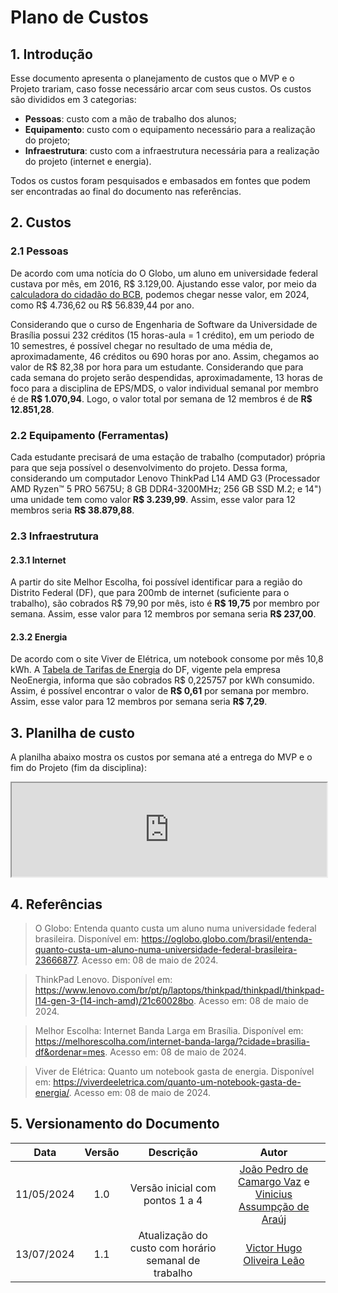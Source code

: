 # Plano de Custos

## 1. Introdução

Esse documento apresenta o planejamento de custos que o MVP e o Projeto trariam, caso fosse necessário arcar com seus custos. Os custos são divididos em 3 categorias:

- **Pessoas**: custo com a mão de trabalho dos alunos;
- **Equipamento**: custo com o equipamento necessário para a realização do projeto;
- **Infraestrutura**: custo com a infraestrutura necessária para a realização do projeto (internet e energia).

Todos os custos foram pesquisados e embasados em fontes que podem ser encontradas ao final do documento nas referências.

## 2. Custos

### 2.1 Pessoas

De acordo com uma notícia do O Globo, um aluno em universidade federal custava por mês, em 2016, R$ 3.129,00. Ajustando esse valor, por meio da [calculadora do cidadão do BCB](https://www3.bcb.gov.br/CALCIDADAO/publico/corrigirPorIndice.do?method=corrigirPorIndice), podemos chegar nesse valor, em 2024, como R$ 4.736,62 ou R$ 56.839,44 por ano.

Considerando que o curso de Engenharia de Software da Universidade de Brasília possui 232 créditos (15 horas-aula = 1 crédito), em um periodo de 10 semestres, é possível chegar no resultado de uma média de, aproximadamente, 46 créditos ou 690 horas por ano. Assim, chegamos ao valor de R$ 82,38 por hora para um estudante. Considerando que para cada semana do projeto serão despendidas, aproximadamente, 13 horas de foco para a disciplina de EPS/MDS, o valor individual semanal por membro é de **R$ 1.070,94**. Logo, o valor total por semana de 12 membros é de **R$ 12.851,28**.

### 2.2 Equipamento (Ferramentas)

Cada estudante precisará de uma estação de trabalho (computador) própria para que seja possível o desenvolvimento do projeto. Dessa forma, considerando um computador Lenovo ThinkPad L14 AMD G3 (Processador AMD Ryzen™ 5 PRO 5675U; 8 GB DDR4-3200MHz; 256 GB SSD M.2; e 14") uma unidade tem como valor **R$ 3.239,99**. Assim, esse valor para 12 membros seria **R$ 38.879,88**.

### 2.3 Infraestrutura

#### 2.3.1 Internet

A partir do site Melhor Escolha, foi possível identificar para a região do Distrito Federal (DF), que para 200mb de internet (suficiente para o trabalho), são cobrados R$ 79,90 por mês, isto é **R$ 19,75** por membro por semana. Assim, esse valor para 12 membros por semana seria **R$ 237,00**.

#### 2.3.2 Energia

De acordo com o site Viver de Elétrica, um notebook consome por mês 10,8 kWh. A [Tabela de Tarifas de Energia](file:///C:/Users/mixer/Downloads/02_NEOENERGIA%20BRAS%C3%8DLIA_TARIFAS%20DE%20ENERGIA%20EL%C3%89TRICA%20GRUPO%20B_OUTUBRO_2023_REH_N%C2%BA%203.276.pdf) do DF, vigente pela empresa NeoEnergia, informa que são cobrados R$ 0,225757 por kWh consumido. Assim, é possível encontrar o valor de **R$ 0,61** por semana por membro. Assim, esse valor para 12 membros por semana seria **R$ 7,29**.

## 3. Planilha de custo

A planilha abaixo mostra os custos por semana até a entrega do MVP e o fim do Projeto (fim da disciplina):

<iframe src="https://docs.google.com/spreadsheets/d/e/2PACX-1vTY-1CAjmcTKx-TbhulLux2ppxOEq68wddA59iQyZU1h2irXhVkaMHEMH1XX0e2rXVO-GHNtlFZ5nym/pubhtml?gid=0&amp;single=true&amp;widget=true&amp;headers=false" width="100%"></iframe>

## 4. Referências

> O Globo: Entenda quanto custa um aluno numa universidade federal brasileira. Disponível em: https://oglobo.globo.com/brasil/entenda-quanto-custa-um-aluno-numa-universidade-federal-brasileira-23666877. Acesso em: 08 de maio de 2024.

> ThinkPad Lenovo. Disponível em: https://www.lenovo.com/br/pt/p/laptops/thinkpad/thinkpadl/thinkpad-l14-gen-3-(14-inch-amd)/21c60028bo. Acesso em: 08 de maio de 2024.

> Melhor Escolha: Internet Banda Larga em Brasília. Disponível em: https://melhorescolha.com/internet-banda-larga/?cidade=brasilia-df&ordenar=mes. Acesso em: 08 de maio de 2024.

> Viver de Elétrica: Quanto um notebook gasta de energia. Disponível em: https://viverdeeletrica.com/quanto-um-notebook-gasta-de-energia/. Acesso em: 08 de maio de 2024.

## 5. Versionamento do Documento

| Data | Versão | Descrição | Autor |
| :-----: | :-------------: | :---------------: | :-: |
| 11/05/2024 | 1.0 | Versão inicial com pontos 1 a 4 | [João Pedro de Camargo Vaz](github.com/JoaoPedro0803) e [Vinicius Assumpção de Araúj](github.com/viniman27) |
| 13/07/2024 | 1.1 | Atualização do custo com horário semanal de trabalho | [Victor Hugo Oliveira Leão](https://github.com/victorleaoo) |
